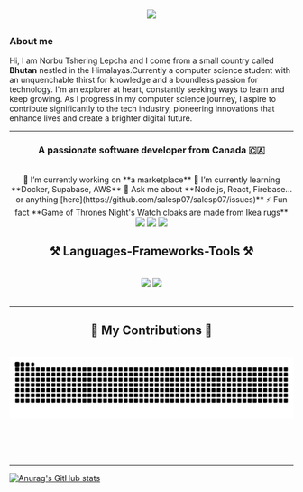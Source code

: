 
<h1 align="center">
    <img src="https://readme-typing-svg.herokuapp.com/?font=Righteous&size=35&center=true&vCenter=true&width=500&height=70&duration=4000&lines=Kuzu+zangpo+la+🙏;+I'm+Norbu+Tshering+Lepcha;" />
</h1>

### About me
Hi, I am Norbu Tshering Lepcha and I come from a small country called <strong>Bhutan</strong> nestled in the Himalayas.Currently a computer science student with an unquenchable thirst for knowledge and a boundless passion for technology. I'm an explorer at heart, constantly seeking ways to learn and keep growing. As I progress in my computer science journey, I aspire to contribute significantly to the tech industry, pioneering innovations that enhance lives and create a brighter digital future.

<hr>
<h3 align="center">A passionate software developer from Canada 🇨🇦</h3>
<br/>
<div align="center">
 🔭 I’m currently working on **a marketplace**
 🌱 I’m currently learning **Docker, Supabase, AWS**
💬 Ask me about **Node.js, React, Firebase... or anything [here](https://github.com/salesp07/salesp07/issues)**
⚡ Fun fact **Game of Thrones Night's Watch cloaks are made from Ikea rugs**
 </div>

<!--Social Links-->
 <div align="center"> 
  <a href="mailto:pedro.sales.muniz@gmail.com">
    <img src="https://img.shields.io/badge/Gmail-333333?style=for-the-badge&logo=gmail&logoColor=red" />
  </a>
  <a href="https://linkedin.com/in/pedro-sales-muniz" target="_blank">
    <img src="https://img.shields.io/badge/LinkedIn-0077B5?style=for-the-badge&logo=linkedin&logoColor=white" target="_blank" />
  </a>
  <a href="https://salesp07.github.io" target="_blank">
     <img src="https://img.shields.io/badge/Portfolio-FF5722?style=for-the-badge&logo=todoist&logoColor=white" target="_blank" /> <!-- sqlite, safari, google-chrome are other good icon options -->
  </a>
</div>

<h2 align="center">⚒️ Languages-Frameworks-Tools ⚒️</h2>
<br/>
<div align="center">
    <img src="https://skillicons.dev/icons?i=react,bootstrap,mui,html,css,vscode,github,figma,tailwind,git,r" />
    <img src="https://skillicons.dev/icons?i=nodejs,python,javascript,typescript,express,firebase,mongodb,c,java,nextjs,mysql,flask" /><br>
</div>

<br/>
<hr/>
<div align="center">
  <h2>🐍 My Contributions 🐍</h2>
  <br>
  <img alt="snake eating my contributions" src="https://raw.githubusercontent.com/NeoMorpheus99/NeoMorpheus99/output/github-contribution-grid-snake.svg" />
  
  <br/><br/><br/>
</div>

<hr/>



[![Anurag's GitHub stats](https://github-readme-stats.vercel.app/api?username=NeoMorpheus99)](https://github.com/anuraghazra/github-readme-stats)
